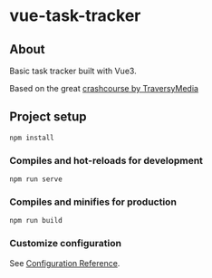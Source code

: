# vue-task-tracker

## About

Basic task tracker built with Vue3.

Based on the great [crashcourse by TraversyMedia](https://www.youtube.com/watch?v=qZXt1Aom3Cs)

## Project setup

```
npm install
```

### Compiles and hot-reloads for development

```
npm run serve
```

### Compiles and minifies for production

```
npm run build
```

### Customize configuration

See [Configuration Reference](https://cli.vuejs.org/config/).
